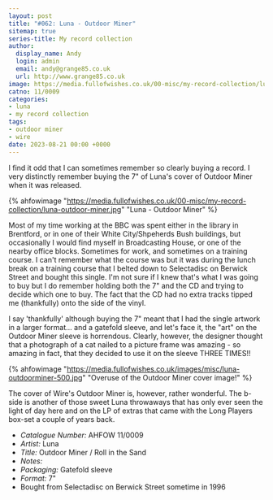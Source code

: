 ```yaml
---
layout: post
title: "#062: Luna - Outdoor Miner"
sitemap: true
series-title: My record collection
author:
  display_name: Andy
  login: admin
  email: andy@grange85.co.uk
  url: http://www.grange85.co.uk
image: https://media.fullofwishes.co.uk/00-misc/my-record-collection/luna-outdoor-miner.jpg
catno: 11/0009
categories:
- luna
- my record collection
tags:
- outdoor miner
- wire
date: 2023-08-21 00:00 +0000
---
```

I find it odd that I can sometimes remember so clearly buying a record. I very distinctly remember buying the 7" of Luna's cover of Outdoor Miner when it was released.

{% ahfowimage "https://media.fullofwishes.co.uk/00-misc/my-record-collection/luna-outdoor-miner.jpg" "Luna - Outdoor Miner" %}

Most of my time working at the BBC was spent either in the library in Brentford, or in one of their White City/Shpeherds Bush buildings, but occasionally I would find myself in Broadcasting House, or one of the nearby office blocks. Sometimes for work, and sometimes on a training course. I can't remember what the course was but it was during the lunch break on a training course that I belted down to Selectadisc on Berwick Street and bought this single. I'm not sure if I knew that's what I was going to buy but I do remember holding both the 7" and the CD and trying to decide which one to buy. The fact that the CD had no extra tracks tipped me (thankfully) onto the side of the vinyl.

I say 'thankfully' although buying the 7" meant that I had the single artwork in a larger format... and a gatefold sleeve, and let's face it, the "art" on the Outdoor Miner sleeve is horrendous. Clearly, however, the designer thought that a photograph of a cat nailed to a picture frame was amazing - so amazing in fact, that they decided to use it on the sleeve THREE TIMES!!

{% ahfowimage "https://media.fullofwishes.co.uk/images/misc/luna-outdoorminer-500.jpg" "Overuse of the Outdoor Miner cover image!" %}

The cover of Wire's Outdoor Miner is, however, rather wonderful. The b-side is another of those sweet Luna throwaways that has only ever seen the light of day here and on the LP of extras that came with the Long Players box-set a couple of years back.

 - *Catalogue Number:* AHFOW 11/0009
 - *Artist:* Luna
 - *Title:* Outdoor Miner / Roll in the Sand
 - *Notes:* 
 - *Packaging:* Gatefold sleeve
 - *Format:* 7"
 - Bought from Selectadisc on Berwick Street sometime in 1996
